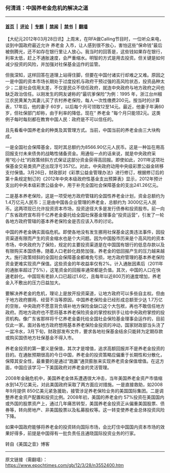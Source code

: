 ### 何清涟：中国养老金危机的解决之道

---

#### [首页](../../../..?n3552400) &nbsp;|&nbsp; [评论](../../../../../epoch-comment?n3552400) &nbsp;|&nbsp; [专题](../../../../../epoch-special?n3552400) &nbsp;|&nbsp; [禁闻](../../../../../epoch-news?n3552400) &nbsp;|&nbsp; [禁书](../../../../../books?n3552400) &nbsp;|&nbsp; [翻墙](https://github.com/gfw-breaker/nogfw/blob/master/README.md?n3552400)


<div class="post_content" id="artbody" itemprop="articleBody">
 <!-- article content begin -->
 <p>
  【大纪元2012年03月28日讯】上周末，在RFA做Calling节目时，一位听众来电，谈到中国政府最近允许
  <ok href="https://www.epochtimes.com/gb/tag/%E5%85%BB%E8%80%81%E9%87%91.html">
   养老金
  </ok>
  入市，让人感到很不放心，害怕这些“保命钱”最后被倒腾光，还不如存在银行里让人放心。我当时的回答是，这些钱如果存在银行，利率太低，赶上不通胀速度，会严重缩水。明智的方式是用去投资。但关键是如何减少投资的风险，并加强对社保基金运作的监管。
 </p>
 <p>
  但我深知，这样回答在道理上站得住脚，但要在中国付诸实行却难之又难。原因之一是中国的资本市场长期处于过度投机与政府干预过强的高风险状态，投资品种太少；二是社会信用太差，不仅是民众不信任政府，就连中央政府与地方政府之间也缺乏政治信任。以刚发生的网友谑称的“最坑爹保险”为例：1995 年，浙江台州椒江农民黄某为其妻儿买了农村养老保险，每人一次性缴费200元。按当时的计算表，17年后，他的妻子 60岁，以后每个月可领取12至14元。最近，他妻子年满60岁，但社保部门却称，由于利率的降低，现在“
  <ok href="https://www.epochtimes.com/gb/tag/%E5%85%BB%E8%80%81%E9%87%91.html">
   养老金
  </ok>
  ”每个月只能领2元。这类例子每时每刻都在教育中国人民：政府是不可以信任的。
 </p>
 <p>
  且先看看中国养老金的种类及其管理方式。当前，中国当前的养老金由三大块构成，
 </p>
 <p>
  一是全国社会保障基金，现时其总额约为8566.90亿元人民币。这是一种旨在用高回报支付未来债务的战略性储备资金。用通俗一点的话来说，就是中央政府采用“吃小灶”的政策倾斜方式保证这部分资金获得高回报。即使如此，2011年这项社保基金交易类资产还出现浮亏357亿。对此，中央政府动用中央级彩票公益金转移支付保值。3月26日，财政部对《彩票公益金管理办法》进行修订，根据修订后的第十条规定制订的《2012年中央本级政府性基金支出预算表》显示，2012年预计支出的中央本级彩票公益金中，用于补充全国社会保障基金的支出241.26亿元。
 </p>
 <p>
  二是基本养老保险，这是一项受地方政府管辖的全国性养老金计划，资金总额约为1.4万亿元人民币；三是由中国各企业管理的养老金，总额约为 3000亿元人民币。这两项现已允许投资资本市场，投资途径大多是发行债券和投资股市。前一向广东省政府宣布将千亿养老金委托给全国社保基金理事会“投资运营”，引发了一轮各地方政府管辖的基本养老保险金是否应该入市的讨论。
 </p>
 <p>
  中国的养老金确实面临危机。即使各地没有发生挪用社保基金这类违法事件，因投资渠道有限而产生的资金缩水也是个大问题。因为中国股市历来是个高风险的资本市场，中央政府为了保险，规定的主要投资渠道是在中国国有银行的低息存款以及有限购买本国债券。随着人口老龄化趋势加强，养老金的低回报产生的压力越来越大。施行政策倾斜的全国社会保障基金都难免亏损，地方政府管理的基本养老保险资金更难实现资产保值。这些资金的年收益率仅有2%。计入通胀因素后（2011年的通胀率超过了5%），这笔资金的回报率通常都是负值。其次，中国的人口在快速老龄化。中国现有老龄人口已超过1.6亿，且每年以近800万的速度增加，养老金入不敷出的压力日益加大。
 </p>
 <p>
  要解决养老金的危机，理论上是放开投资渠道，让地方政府可以多些自主权。但由于地方政府挪用、经营不当等原因，中国养老保险金已经形成总额至少达 1.7万亿的空账，中央政府不愿意背负填补地方保险金缺口这个大包袱，再也不敢信任地方政府。而地方政府也不愿将基本养老保险资金的掌控权拱手让给中央政府掌控的投资机构。像广东省那样将千亿养老金委托给全国社会保险基金理事会运作的，目前仅此一家。面对各地方政府想用基本养老保险金投资的冲动，国家财政部当头浇了一盆冷水，3月下旬，财政部发布文件，要求各地社保基金结余只能转为定期存款或购买国债地方社保基金不得入市。
 </p>
 <p>
  养老金投资的第一要义是保值，其次才是增值，追求高额回报并不是养老金投资的目的。在通胀预期很高的今日中国，养老金的投资策略应偏重于长期性和分散化，保障其安全性，最重要的是通过“跑赢”通货膨胀来实现养老资金保值增值。在这方面，中国应该学习一下美国政府对养老金的灵活管理。
 </p>
 <p>
  2008年金融危机中，美国养老金体系遭遇很大冲击，当年美国养老金资产市值缩水到14万亿美元，对此美国政府采取了两方面应对措施。一是直接救助，如2008年9月提供 850亿美元紧急援助，接管涉足养老保险业务的美国国际集团。二是调整养老金资产配置和投资比例。2008年初，美国的养老金约 57%投资在美国国内或外国的股票资产上，通过几年痛苦转型，美国养老金投资正从偏重美国股票、债券等，转向房地产、非美国股票以及私募股权等。这一转变使养老金总体投资风险下降。
 </p>
 <p>
  如果中国政府能够将养老金的投资转向国际市场，会比盯住中国国内资本市场的效果好得多，前提是中国得有一批负责任且通晓国际投资业务的行家。
 </p>
 <p>
  转自《美国之音》博客
 </p>
 <!-- article content end -->
 <div id="below_article_ad">
 </div>
</div>


---

原文链接（需翻墙）：https://www.epochtimes.com/gb/12/3/28/n3552400.htm